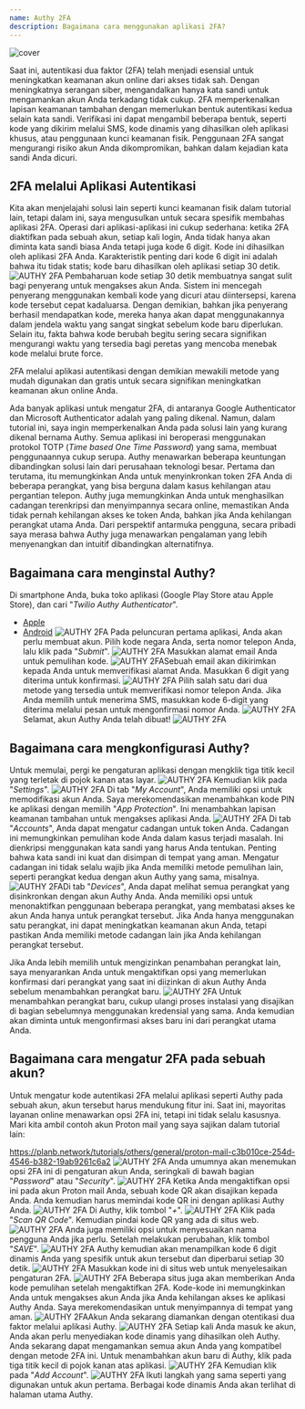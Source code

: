 ```yaml
---
name: Authy 2FA
description: Bagaimana cara menggunakan aplikasi 2FA?
---
```

![cover](assets/cover.webp)

Saat ini, autentikasi dua faktor (2FA) telah menjadi esensial untuk meningkatkan keamanan akun online dari akses tidak sah. Dengan meningkatnya serangan siber, mengandalkan hanya kata sandi untuk mengamankan akun Anda terkadang tidak cukup. 2FA memperkenalkan lapisan keamanan tambahan dengan memerlukan bentuk autentikasi kedua selain kata sandi. Verifikasi ini dapat mengambil beberapa bentuk, seperti kode yang dikirim melalui SMS, kode dinamis yang dihasilkan oleh aplikasi khusus, atau penggunaan kunci keamanan fisik. Penggunaan 2FA sangat mengurangi risiko akun Anda dikompromikan, bahkan dalam kejadian kata sandi Anda dicuri.

## 2FA melalui Aplikasi Autentikasi

Kita akan menjelajahi solusi lain seperti kunci keamanan fisik dalam tutorial lain, tetapi dalam ini, saya mengusulkan untuk secara spesifik membahas aplikasi 2FA. Operasi dari aplikasi-aplikasi ini cukup sederhana: ketika 2FA diaktifkan pada sebuah akun, setiap kali login, Anda tidak hanya akan diminta kata sandi biasa Anda tetapi juga kode 6 digit. Kode ini dihasilkan oleh aplikasi 2FA Anda. Karakteristik penting dari kode 6 digit ini adalah bahwa itu tidak statis; kode baru dihasilkan oleh aplikasi setiap 30 detik.
![AUTHY 2FA](assets/notext/01.webp)
Pembaharuan kode setiap 30 detik membuatnya sangat sulit bagi penyerang untuk mengakses akun Anda. Sistem ini mencegah penyerang menggunakan kembali kode yang dicuri atau diintersepsi, karena kode tersebut cepat kadaluarsa. Dengan demikian, bahkan jika penyerang berhasil mendapatkan kode, mereka hanya akan dapat menggunakannya dalam jendela waktu yang sangat singkat sebelum kode baru diperlukan. Selain itu, fakta bahwa kode berubah begitu sering secara signifikan mengurangi waktu yang tersedia bagi peretas yang mencoba menebak kode melalui brute force.

2FA melalui aplikasi autentikasi dengan demikian mewakili metode yang mudah digunakan dan gratis untuk secara signifikan meningkatkan keamanan akun online Anda.

Ada banyak aplikasi untuk mengatur 2FA, di antaranya Google Authenticator dan Microsoft Authenticator adalah yang paling dikenal. Namun, dalam tutorial ini, saya ingin memperkenalkan Anda pada solusi lain yang kurang dikenal bernama Authy. Semua aplikasi ini beroperasi menggunakan protokol TOTP (*Time based One Time Password*) yang sama, membuat penggunaannya cukup serupa.
Authy menawarkan beberapa keuntungan dibandingkan solusi lain dari perusahaan teknologi besar. Pertama dan terutama, itu memungkinkan Anda untuk menyinkronkan token 2FA Anda di beberapa perangkat, yang bisa berguna dalam kasus kehilangan atau pergantian telepon. Authy juga memungkinkan Anda untuk menghasilkan cadangan terenkripsi dan menyimpannya secara online, memastikan Anda tidak pernah kehilangan akses ke token Anda, bahkan jika Anda kehilangan perangkat utama Anda. Dari perspektif antarmuka pengguna, secara pribadi saya merasa bahwa Authy juga menawarkan pengalaman yang lebih menyenangkan dan intuitif dibandingkan alternatifnya.

## Bagaimana cara menginstal Authy?

Di smartphone Anda, buka toko aplikasi (Google Play Store atau Apple Store), dan cari "*Twilio Authy Authenticator*".

- [Apple](https://apps.apple.com/us/app/twilio-authy/id494168017)
- [Android](https://play.google.com/store/apps/details?id=com.authy.authy)
![AUTHY 2FA](assets/notext/02.webp)
Pada peluncuran pertama aplikasi, Anda akan perlu membuat akun. Pilih kode negara Anda, serta nomor telepon Anda, lalu klik pada "*Submit*".
![AUTHY 2FA](assets/notext/03.webp)
Masukkan alamat email Anda untuk pemulihan kode.
![AUTHY 2FA](assets/notext/04.webp)Sebuah email akan dikirimkan kepada Anda untuk memverifikasi alamat Anda. Masukkan 6 digit yang diterima untuk konfirmasi.
![AUTHY 2FA](assets/notext/05.webp)
Pilih salah satu dari dua metode yang tersedia untuk memverifikasi nomor telepon Anda. Jika Anda memilih untuk menerima SMS, masukkan kode 6-digit yang diterima melalui pesan untuk mengonfirmasi nomor Anda.
![AUTHY 2FA](assets/notext/06.webp)
Selamat, akun Authy Anda telah dibuat!
![AUTHY 2FA](assets/notext/07.webp)
## Bagaimana cara mengkonfigurasi Authy?

Untuk memulai, pergi ke pengaturan aplikasi dengan mengklik tiga titik kecil yang terletak di pojok kanan atas layar.
![AUTHY 2FA](assets/notext/08.webp)
Kemudian klik pada "*Settings*".
![AUTHY 2FA](assets/notext/09.webp)
Di tab "*My Account*", Anda memiliki opsi untuk memodifikasi akun Anda. Saya merekomendasikan menambahkan kode PIN ke aplikasi dengan memilih "*App Protection*". Ini menambahkan lapisan keamanan tambahan untuk mengakses aplikasi Anda.
![AUTHY 2FA](assets/notext/10.webp)
Di tab "*Accounts*", Anda dapat mengatur cadangan untuk token Anda. Cadangan ini memungkinkan pemulihan kode Anda dalam kasus terjadi masalah. Ini dienkripsi menggunakan kata sandi yang harus Anda tentukan. Penting bahwa kata sandi ini kuat dan disimpan di tempat yang aman. Mengatur cadangan ini tidak selalu wajib jika Anda memiliki metode pemulihan lain, seperti perangkat kedua dengan akun Authy yang sama, misalnya.
![AUTHY 2FA](assets/notext/11.webp)Di tab "*Devices*", Anda dapat melihat semua perangkat yang disinkronkan dengan akun Authy Anda. Anda memiliki opsi untuk menonaktifkan penggunaan beberapa perangkat, yang membatasi akses ke akun Anda hanya untuk perangkat tersebut. Jika Anda hanya menggunakan satu perangkat, ini dapat meningkatkan keamanan akun Anda, tetapi pastikan Anda memiliki metode cadangan lain jika Anda kehilangan perangkat tersebut.

Jika Anda lebih memilih untuk mengizinkan penambahan perangkat lain, saya menyarankan Anda untuk mengaktifkan opsi yang memerlukan konfirmasi dari perangkat yang saat ini diizinkan di akun Authy Anda sebelum menambahkan perangkat baru.
![AUTHY 2FA](assets/notext/12.webp)
Untuk menambahkan perangkat baru, cukup ulangi proses instalasi yang disajikan di bagian sebelumnya menggunakan kredensial yang sama. Anda kemudian akan diminta untuk mengonfirmasi akses baru ini dari perangkat utama Anda.

## Bagaimana cara mengatur 2FA pada sebuah akun?

Untuk mengatur kode autentikasi 2FA melalui aplikasi seperti Authy pada sebuah akun, akun tersebut harus mendukung fitur ini. Saat ini, mayoritas layanan online menawarkan opsi 2FA ini, tetapi ini tidak selalu kasusnya. Mari kita ambil contoh akun Proton mail yang saya sajikan dalam tutorial lain:

https://planb.network/tutorials/others/general/proton-mail-c3b010ce-254d-4546-b382-19ab9261c6a2
![AUTHY 2FA](assets/notext/13.webp)
Anda umumnya akan menemukan opsi 2FA ini di pengaturan akun Anda, seringkali di bawah bagian "*Password*" atau "*Security*".
![AUTHY 2FA](assets/notext/14.webp)
Ketika Anda mengaktifkan opsi ini pada akun Proton mail Anda, sebuah kode QR akan disajikan kepada Anda. Anda kemudian harus memindai kode QR ini dengan aplikasi Authy Anda.
![AUTHY 2FA](assets/notext/15.webp)
Di Authy, klik tombol "*+*".
![AUTHY 2FA](assets/notext/16.webp)
Klik pada "*Scan QR Code*". Kemudian pindai kode QR yang ada di situs web. ![AUTHY 2FA](assets/notext/17.webp)
Anda juga memiliki opsi untuk menyesuaikan nama pengguna Anda jika perlu. Setelah melakukan perubahan, klik tombol "*SAVE*".
![AUTHY 2FA](assets/notext/18.webp)
Authy kemudian akan menampilkan kode 6 digit dinamis Anda yang spesifik untuk akun tersebut dan diperbarui setiap 30 detik.
![AUTHY 2FA](assets/notext/19.webp)
Masukkan kode ini di situs web untuk menyelesaikan pengaturan 2FA.
![AUTHY 2FA](assets/notext/20.webp)
Beberapa situs juga akan memberikan Anda kode pemulihan setelah mengaktifkan 2FA. Kode-kode ini memungkinkan Anda untuk mengakses akun Anda jika Anda kehilangan akses ke aplikasi Authy Anda. Saya merekomendasikan untuk menyimpannya di tempat yang aman.
![AUTHY 2FA](assets/notext/21.webp)Akun Anda sekarang diamankan dengan otentikasi dua faktor melalui aplikasi Authy.
![AUTHY 2FA](assets/notext/22.webp)
Setiap kali Anda masuk ke akun, Anda akan perlu menyediakan kode dinamis yang dihasilkan oleh Authy. Anda sekarang dapat mengamankan semua akun Anda yang kompatibel dengan metode 2FA ini. Untuk menambahkan akun baru di Authy, klik pada tiga titik kecil di pojok kanan atas aplikasi.
![AUTHY 2FA](assets/notext/23.webp)
Kemudian klik pada "*Add Account*".
![AUTHY 2FA](assets/notext/24.webp)
Ikuti langkah yang sama seperti yang digunakan untuk akun pertama. Berbagai kode dinamis Anda akan terlihat di halaman utama Authy.